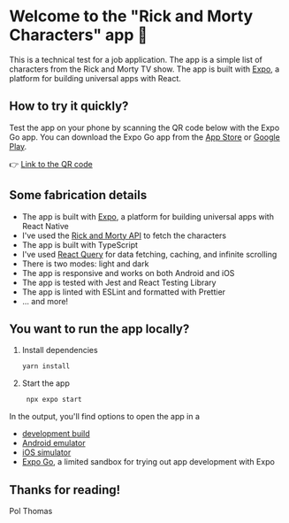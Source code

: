 # Welcome to the "Rick and Morty Characters" app 👋

This is a technical test for a job application. The app is a simple list of characters from the Rick and Morty TV show. The app is built with [Expo](https://expo.dev/), a platform for building universal apps with React.


## How to try it quickly?

Test the app on your phone by scanning the QR code below with the Expo Go app. You can download the Expo Go app from the [App Store](https://apps.apple.com/app/apple-store/id982107779) or [Google Play](https://play.google.com/store/apps/details?id=host.exp.exponent).

👉 [Link to the QR code](https://expo.dev/preview/update?message=feat%3A%20small%20improvement%20on%20the%20search%20bar%20style&updateRuntimeVersion=1.0.0&createdAt=2024-05-16T03%3A18%3A35.660Z&slug=exp&projectId=130ea482-67df-4401-b45e-6be59a24688a&group=5ca40bf7-b62a-454e-bf1f-47fe593fcebc/)


## Some fabrication details

- The app is built with [Expo](https://expo.dev/), a platform for building universal apps with React Native
- I've used the [Rick and Morty API](https://rickandmortyapi.com/) to fetch the characters
- The app is built with TypeScript
- I've used [React Query](https://react-query.tanstack.com/) for data fetching, caching, and infinite scrolling
- There is two modes: light and dark
- The app is responsive and works on both Android and iOS
- The app is tested with Jest and React Testing Library
- The app is linted with ESLint and formatted with Prettier
- ... and more!


## You want to run the app locally?

1. Install dependencies

   ```bash
   yarn install
   ```

2. Start the app

   ```bash
    npx expo start
   ```

In the output, you'll find options to open the app in a

- [development build](https://docs.expo.dev/develop/development-builds/introduction/)
- [Android emulator](https://docs.expo.dev/workflow/android-studio-emulator/)
- [iOS simulator](https://docs.expo.dev/workflow/ios-simulator/)
- [Expo Go](https://expo.dev/go), a limited sandbox for trying out app development with Expo

## Thanks for reading! 
Pol Thomas
```